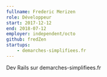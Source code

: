 ```yaml
---
fullname: Frederic Merizen
role: Développeur
start: 2017-12-12
end: 2018-07-12
employer: independent/octo
github: fredZen
startups:
    - demarches-simplifiees.fr
---
```


Dev Rails sur demarches-simplifiees.fr
